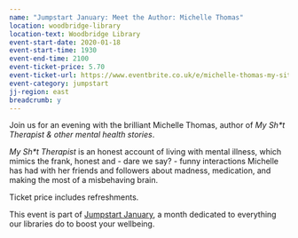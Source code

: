 ```yaml
---
name: "Jumpstart January: Meet the Author: Michelle Thomas"
location: woodbridge-library
location-text: Woodbridge Library
event-start-date: 2020-01-18
event-start-time: 1930
event-end-time: 2100
event-ticket-price: 5.70
event-ticket-url: https://www.eventbrite.co.uk/e/michelle-thomas-my-sit-therapist-author-event-for-suffolk-libraries-jumpstart-january-tickets-84004432519
event-category: jumpstart
jj-region: east
breadcrumb: y
---
```


Join us for an evening with the brilliant Michelle Thomas, author of <cite>My Sh*t Therapist & other mental health stories</cite>.

<cite>My Sh*t Therapist</cite> is an honest account of living with mental illness, which mimics the frank, honest and - dare we say? - funny interactions Michelle has had with her friends and followers about madness, medication, and making the most of a misbehaving brain.

Ticket price includes refreshments.

This event is part of [Jumpstart January](/jumpstart-january/), a month dedicated to everything our libraries do to boost your wellbeing.
